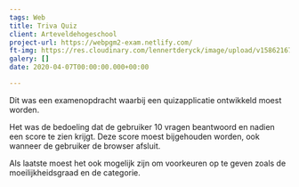 ```yaml
---
tags: Web
title: Triva Quiz
client: Arteveldehogeschool
project-url: https://webpgm2-exam.netlify.com/
ft-img: https://res.cloudinary.com/lennertderyck/image/upload/v1586216761/bryan-garces-IXUM4cJynP0-unsplash.1626367_obecmp.jpg
galery: []
date: 2020-04-07T00:00:00.000+00:00

---
```

Dit was een examenopdracht waarbij een quizapplicatie ontwikkeld moest worden.

Het was de bedoeling dat de gebruiker 10 vragen beantwoord en nadien een score te zien krijgt. Deze score moest bijgehouden worden, ook wanneer de gebruiker de browser afsluit.

Als laatste moest het ook mogelijk zijn om voorkeuren op te geven zoals de moeilijkheidsgraad en de categorie. 
